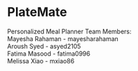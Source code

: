 # PlateMate
Personalized Meal Planner
Team Members: <br>
Mayesha Rahaman - mayesharahaman <br>
Aroush Syed - asyed2105 <br>
Fatima Masood - fatima0996 <br>
Melissa Xiao - mxiao86
